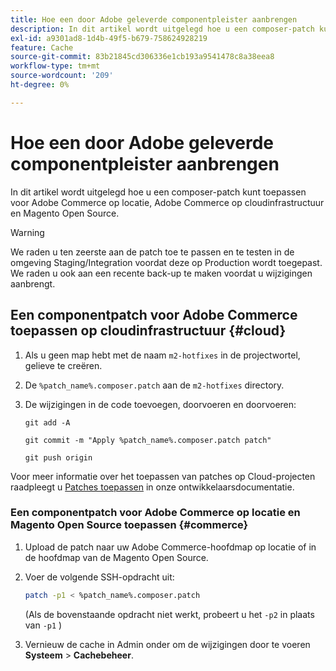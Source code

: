 ```yaml
---
title: Hoe een door Adobe geleverde componentpleister aanbrengen
description: In dit artikel wordt uitgelegd hoe u een composer-patch kunt toepassen voor Adobe Commerce op locatie, Adobe Commerce op cloudinfrastructuur en Magento Open Source.
exl-id: a9301ad8-1d4b-49f5-b679-758624928219
feature: Cache
source-git-commit: 83b21845cd306336e1cb193a9541478c8a38eea8
workflow-type: tm+mt
source-wordcount: '209'
ht-degree: 0%

---
```


# Hoe een door Adobe geleverde componentpleister aanbrengen

In dit artikel wordt uitgelegd hoe u een composer-patch kunt toepassen voor Adobe Commerce op locatie, Adobe Commerce op cloudinfrastructuur en Magento Open Source.

>[!WARNING]
>
>We raden u ten zeerste aan de patch toe te passen en te testen in de omgeving Staging/Integration voordat deze op Production wordt toegepast. We raden u ook aan een recente back-up te maken voordat u wijzigingen aanbrengt.

## Een componentpatch voor Adobe Commerce toepassen op cloudinfrastructuur {#cloud}

1. Als u geen map hebt met de naam `m2-hotfixes` in de projectwortel, gelieve te creëren.
1. De `%patch_name%.composer.patch` aan de `m2-hotfixes` directory.
1. De wijzigingen in de code toevoegen, doorvoeren en doorvoeren:

   ```git
   git add -A
   ```

   ```git
   git commit -m "Apply %patch_name%.composer.patch patch"
   ```

   ```git
   git push origin
   ```

Voor meer informatie over het toepassen van patches op Cloud-projecten raadpleegt u [Patches toepassen](https://devdocs.magento.com/cloud/project/project-patch.html) in onze ontwikkelaarsdocumentatie.

### Een componentpatch voor Adobe Commerce op locatie en Magento Open Source toepassen {#commerce}

1. Upload de patch naar uw Adobe Commerce-hoofdmap op locatie of in de hoofdmap van de Magento Open Source.
1. Voer de volgende SSH-opdracht uit:

   ```bash
   patch -p1 < %patch_name%.composer.patch
   ```

   (Als de bovenstaande opdracht niet werkt, probeert u het `-p2` in plaats van `-p1` )

1. Vernieuw de cache in Admin onder om de wijzigingen door te voeren **Systeem** > **Cachebeheer**.
